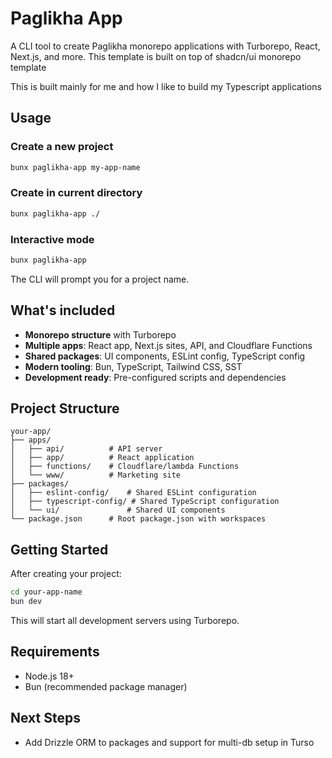 # Paglikha App

A CLI tool to create Paglikha monorepo applications with Turborepo, React, Next.js, and more. This template is built on top of shadcn/ui monorepo template

This is built mainly for me and how I like to build my Typescript applications

## Usage

### Create a new project

```bash
bunx paglikha-app my-app-name
```

### Create in current directory

```bash
bunx paglikha-app ./
```

### Interactive mode

```bash
bunx paglikha-app
```

The CLI will prompt you for a project name.

## What's included

- **Monorepo structure** with Turborepo
- **Multiple apps**: React app, Next.js sites, API, and Cloudflare Functions
- **Shared packages**: UI components, ESLint config, TypeScript config
- **Modern tooling**: Bun, TypeScript, Tailwind CSS, SST
- **Development ready**: Pre-configured scripts and dependencies

## Project Structure

```
your-app/
├── apps/
│   ├── api/          # API server
│   ├── app/          # React application
│   ├── functions/    # Cloudflare/lambda Functions
│   └── www/          # Marketing site
├── packages/
│   ├── eslint-config/    # Shared ESLint configuration
│   ├── typescript-config/ # Shared TypeScript configuration
│   └── ui/               # Shared UI components
└── package.json      # Root package.json with workspaces
```

## Getting Started

After creating your project:

```bash
cd your-app-name
bun dev
```

This will start all development servers using Turborepo.

## Requirements

- Node.js 18+
- Bun (recommended package manager)

## Next Steps

- Add Drizzle ORM to packages and support for multi-db setup in Turso
